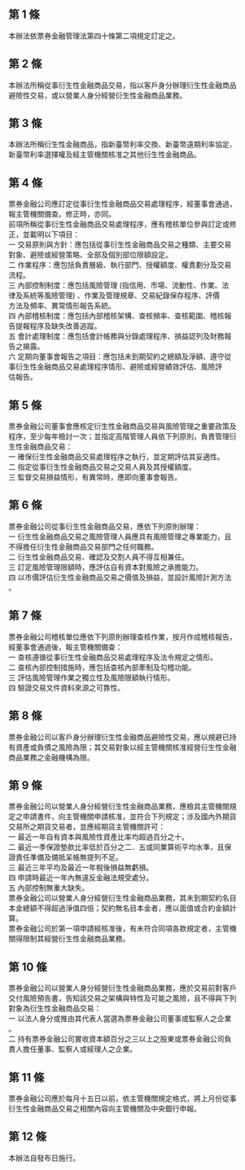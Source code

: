 第 1 條
-------
本辦法依票券金融管理法第四十條第二項規定訂定之。

第 2 條
-------
本辦法所稱從事衍生性金融商品交易，指以客戶身分辦理衍生性金融商品  
避險性交易，或以營業人身分經營衍生性金融商品業務。

第 3 條
-------
本辦法所稱衍生性金融商品，指新臺幣利率交換、新臺幣遠期利率協定、  
新臺幣利率選擇權及經主管機關核准之其他衍生性金融商品。

第 4 條
-------
票券金融公司應訂定從事衍生性金融商品交易處理程序，經董事會通過，  
報主管機關備查。修正時，亦同。  
前項所稱從事衍生性金融商品交易處理程序，應有稽核單位參與訂定或修  
正，並載明以下項目：  
一  交易原則與方針：應包括從事衍生性金融商品交易之種類、主要交易  
    對象、避險或經營策略、全部及個別部位限額設定。  
二  作業程序：應包括負責層級、執行部門、授權額度、權責劃分及交易  
    流程。  
三  內部控制制度：應包括風險管理 (指信用、市場、流動性、作業、法  
    律及系統等風險管理) 、作業及管理規章、交易紀錄保存程序、評價  
    方法及頻率、異常情形報告系統。  
四  內部稽核制度：應包括內部稽核架構、查核頻率、查核範圍、稽核報  
    告提報程序及缺失改善追蹤。  
五  會計處理制度：應包括會計帳務與分錄處理程序、損益認列及財務報  
    告之揭露。  
六  定期向董事會報告之項目：應包括未到期契約之總額及淨額、遵守從  
    事衍生性金融商品交易處理程序情形、避險或經營績效評估、風險評  
    估報告。

第 5 條
-------
票券金融公司董事會應核定衍生性金融商品交易與風險管理之重要政策及  
程序，至少每年檢討一次；並指定高階管理人員依下列原則，負責管理衍  
生性金融商品交易：  
一  確保衍生性金融商品交易處理程序之執行，並定期評估其妥適性。  
二  指定從事衍生性金融商品交易之交易人員及其授權額度。  
三  監督交易損益情形，有異常時，應即向董事會報告。

第 6 條
-------
票券金融公司從事衍生性金融商品交易，應依下列原則辦理：  
一  衍生性金融商品交易之風險管理人員應具有風險管理之專業能力，且  
    不得擔任衍生性金融商品交易部門之任何職務。  
二  衍生性金融商品交易、確認及交割人員不得互相兼任。  
三  訂定風險管理限額時，應評估自有資本對風險之承擔能力。  
四  以市價評估衍生性金融商品交易之價值及損益，並設計風險計測方法  
    。

第 7 條
-------
票券金融公司稽核單位應依下列原則辦理查核作業，按月作成稽核報告，  
經董事會通過後，報主管機關備查：  
一  查核遵循從事衍生性金融商品交易處理程序及法令規定之情形。  
二  查核內部控制措施時，應包括查核內部牽制及勾稽功能。  
三  評估風險管理作業之獨立性及風險限額執行情形。  
四  驗證交易文件資料來源之可靠性。

第 8 條
-------
票券金融公司以客戶身分辦理衍生性金融商品避險性交易，應以規避已持  
有資產或負債之風險為限；其交易對象以經主管機關核准經營衍生性金融  
商品業務之金融機構為限。

第 9 條
-------
票券金融公司以營業人身分經營衍生性金融商品業務，應檢具主管機關規  
定之申請書件，向主管機關申請核准，並符合下列規定；涉及國內外期貨  
交易所之期貨交易者，並應經期貨主管機關許可：  
一  最近一年自有資本與風險性資產比率均超過百分之十。  
二  最近一季保證墊款比率低於百分之二．五或同業算術平均水準，且保  
    證責任準備及備抵呆帳無提列不足。  
三  最近三年平均及最近一年稅後損益無虧損。  
四  申請時最近一年內無違反金融法規受處分。  
五  內部控制無重大缺失。  
票券金融公司以營業人身分經營衍生性金融商品業務，其未到期契約名目  
本金總額不得超過淨值四倍；契約無名目本金者，應以面值或合約金額計  
算。  
票券金融公司於第一項申請經核准後，有未符合同項各款規定者，主管機  
關得限制其經營衍生性金融商品業務。

第 10 條
--------
票券金融公司以營業人身分經營衍生性金融商品業務，應於交易前對客戶  
交付風險預告書，告知該交易之架構與特性及可能之風險，且不得與下列  
對象為衍生性金融商品交易：  
一  以法人身分或推由其代表人當選為票券金融公司董事或監察人之企業  
     。  
二  持有票券金融公司實收資本額百分之三以上之股東或票券金融公司負  
    責人擔任董事、監察人或經理人之企業。

第 11 條
--------
票券金融公司應於每月十五日以前，依主管機關規定格式，將上月份從事  
衍生性金融商品交易之相關內容向主管機關及中央銀行申報。

第 12 條
--------
本辦法自發布日施行。

